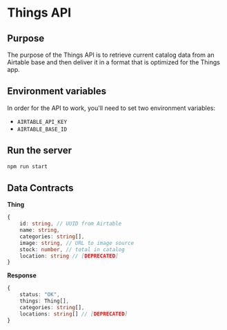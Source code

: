 # Things API

## Purpose
The purpose of the Things API is to retrieve current catalog data from an Airtable base and then deliver it in a format that is optimized for the Things app.

## Environment variables
In order for the API to work, you'll need to set two environment variables:
+ `AIRTABLE_API_KEY`
+ `AIRTABLE_BASE_ID`

## Run the server
```bash
npm run start
```

## Data Contracts

**Thing**
```ts
{
    id: string, // UUID from Airtable
    name: string,
    categories: string[],
    image: string, // URL to image source
    stock: number, // total in catalog
    location: string // [DEPRECATED]
}
```

**Response**
```ts
{
    status: "OK",
    things: Thing[],
    categories: string[],
    locations: string[] // [DEPRECATED]
}
```
